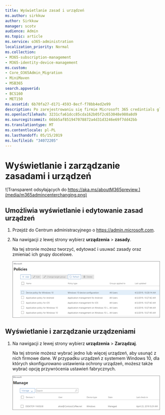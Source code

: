 ```yaml
---
title: Wyświetlanie zasad i urządzeń
ms.author: sirkkuw
author: Sirkkuw
manager: scotv
audience: Admin
ms.topic: article
ms.service: o365-administration
localization_priority: Normal
ms.collection:
- M365-subscription-management
- M365-identity-device-management
ms.custom:
- Core_O365Admin_Migration
- MiniMaven
- MSB365
search.appverid:
- BCS160
- MET150
ms.assetid: 6b70fa27-d171-4593-8ecf-f78bb4ed2e99
description: Po zarejestrowaniu się firmie Microsoft 365 credintials globalnego administratora, zobacz urządzenia polityk i działań.
ms.openlocfilehash: 3231cfa61dcc85cda162b05f2c653048e980a8d9
ms.sourcegitcommit: 66bb5af851947078872a4d31d3246e69f7dd42bb
ms.translationtype: MT
ms.contentlocale: pl-PL
ms.lasthandoff: 05/15/2019
ms.locfileid: "34072205"
---
```

# <a name="view-and-manage-policies-and-devices"></a>Wyświetlanie i zarządzanie zasadami i urządzeń

![Transparent odsyłających do https://aka.ms/aboutM365preview.](media/m365admincenterchanging.png)

## <a name="view-and-edit-device-policies"></a>Umożliwia wyświetlanie i edytowanie zasad urządzeń

1.  Przejdź do Centrum administracyjnego o <a href="https://go.microsoft.com/fwlink/p/?linkid=837890" target="_blank">https://admin.microsoft.com</a>.
2. Na nawigacji z lewej strony wybierz **urządzenia** \> **zasady**.

    Na tej stronie możesz tworzyć, edytować i usuwać zasady oraz zmieniać ich grupy docelowe.

    ![Screenshot of the Policies page](media/devicepolicies.png)
  
## <a name="view-and-manage-devices"></a>Wyświetlanie i zarządzanie urządzeniami


1. Na nawigacji z lewej strony wybierz **urządzenia** \> **Zarządzaj**. 
    
    Na tej stronie możesz wybrać jedno lub więcej urządzeń, aby usunąć z nich firmowe dane. W przypadku urządzeń z systemem Windows 10, dla których skonfigurowano ustawienia ochrony urządzeń, możesz także wybrać opcję przywrócenia ustawień fabrycznych.
  
   ![Zarządzanie urządzeniami strony](media/devicesmanage.png)

